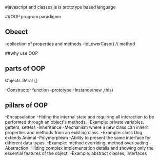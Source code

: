 #javascript and classes  js is prototype based language 

##OOP program paradignm

## Obeect
-collection of properties and methods
-toLowerCase() // method

##why use OOP


## parts of OOP
Objects literal {}

-Constructor function
-prototype
-Instance(new ,this)

## pillars of OOP
-Encapsulation
  -Hiding the internal state and requiring all interaction to be performed through an object's methods.
  -Example: private variables, getters, setters
-Inheritance
  -Mechanism where a new class can inherit
    properties and methods from an existing class.
    -Example: class Dog extends Animal
-Polymorphism
  -Ability to present the same interface for different data types.
    -Example: method overriding, method overloading
-Abstraction
  -Hiding complex implementation details and showing only the essential features of the object.
    -Example: abstract classes, interfaces  

